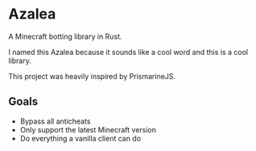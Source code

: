 # Azalea

A Minecraft botting library in Rust.

I named this Azalea because it sounds like a cool word and this is a cool library.

This project was heavily inspired by PrismarineJS.

## Goals

- Bypass all anticheats
- Only support the latest Minecraft version
- Do everything a vanilla client can do


